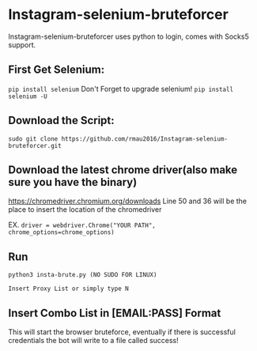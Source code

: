 # Instagram-selenium-bruteforcer
Instagram-selenium-bruteforcer uses python to login, comes with Socks5 support.

## First Get Selenium:
```pip install selenium```
Don't Forget to upgrade selenium!
```pip install selenium -U```
## Download the Script:
``` sudo git clone https://github.com/rmau2016/Instagram-selenium-bruteforcer.git ```
## Download the latest chrome driver(also make sure you have the binary)
https://chromedriver.chromium.org/downloads
Line 50 and 36 will be the place to insert the location of the chromedriver

EX. ```driver = webdriver.Chrome("YOUR PATH", chrome_options=chrome_options)```

## Run 
```python3 insta-brute.py (NO SUDO FOR LINUX)```

```Insert Proxy List or simply type N```

## Insert Combo List in [EMAIL:PASS] Format

This will start the browser bruteforce, eventually if there is successful credentials the bot will write to a file called success!





